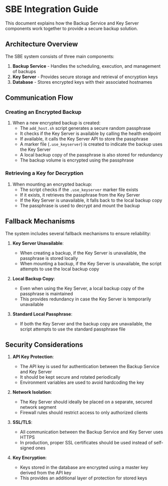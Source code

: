 # SBE Integration Guide

This document explains how the Backup Service and Key Server components work together to provide a secure backup solution.

## Architecture Overview

The SBE system consists of three main components:

1. **Backup Service** - Handles the scheduling, execution, and management of backups
2. **Key Server** - Provides secure storage and retrieval of encryption keys
3. **Database** - Stores encrypted keys with their associated hostnames

## Communication Flow

### Creating an Encrypted Backup

1. When a new encrypted backup is created:
   - The `add_host.sh` script generates a secure random passphrase
   - It checks if the Key Server is available by calling the health endpoint
   - If available, it calls the Key Server API to store the passphrase
   - A marker file (`.use_keyserver`) is created to indicate the backup uses the Key Server
   - A local backup copy of the passphrase is also stored for redundancy
   - The backup volume is encrypted using the passphrase

### Retrieving a Key for Decryption

1. When mounting an encrypted backup:
   - The script checks if the `.use_keyserver` marker file exists
   - If it exists, it retrieves the passphrase from the Key Server
   - If the Key Server is unavailable, it falls back to the local backup copy
   - The passphrase is used to decrypt and mount the backup

## Fallback Mechanisms

The system includes several fallback mechanisms to ensure reliability:

1. **Key Server Unavailable**: 
   - When creating a backup, if the Key Server is unavailable, the passphrase is stored locally
   - When mounting a backup, if the Key Server is unavailable, the script attempts to use the local backup copy

2. **Local Backup Copy**:
   - Even when using the Key Server, a local backup copy of the passphrase is maintained
   - This provides redundancy in case the Key Server is temporarily unavailable

3. **Standard Local Passphrase**:
   - If both the Key Server and the backup copy are unavailable, the script attempts to use the standard passphrase file

## Security Considerations

1. **API Key Protection**:
   - The API key is used for authentication between the Backup Service and Key Server
   - It should be kept secure and rotated periodically
   - Environment variables are used to avoid hardcoding the key

2. **Network Isolation**:
   - The Key Server should ideally be placed on a separate, secured network segment
   - Firewall rules should restrict access to only authorized clients

3. **SSL/TLS**:
   - All communication between the Backup Service and Key Server uses HTTPS
   - In production, proper SSL certificates should be used instead of self-signed ones

4. **Key Encryption**:
   - Keys stored in the database are encrypted using a master key derived from the API key
   - This provides an additional layer of protection for stored keys

